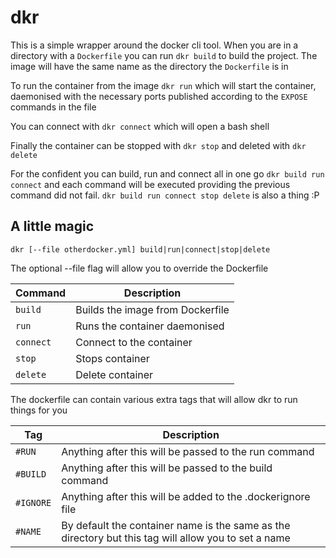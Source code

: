 # dkr

This is a simple wrapper around the docker cli tool. When you are in a directory with a `Dockerfile` you can run `dkr build` to build the project. The image will have the same name as the directory the `Dockerfile` is in

To run the container from the image `dkr run` which will start the container, daemonised with the necessary ports published according to the `EXPOSE` commands in the file

You can connect with `dkr connect` which will open a bash shell

Finally the container can be stopped with `dkr stop` and deleted with `dkr delete`

For the confident you can build, run and connect all in one go `dkr build run connect` and each command will be executed providing the previous command did not fail. `dkr build run connect stop delete` is also a thing :P

## A little magic

`dkr [--file otherdocker.yml] build|run|connect|stop|delete`

The optional --file flag will allow you to override the Dockerfile

|Command| Description|
|---|---|
|`build`|Builds the image from Dockerfile|
|`run`|Runs the container daemonised|
|`connect`|Connect to the container|
|`stop`|Stops container|
|`delete`|Delete container|

The dockerfile can contain various extra tags that will
allow dkr to run things for you

|Tag|Description|
|---|---|
|`#RUN`|Anything after this will be passed to the run command|
|`#BUILD`|Anything after this will be passed to the build command|
|`#IGNORE`|Anything after this will be added to the .dockerignore file|
|`#NAME`|By default the container name is the same as the directory but this tag will allow you to set a name|
